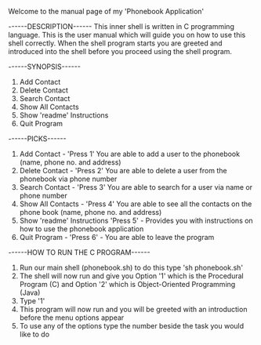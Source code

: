 Welcome to the manual page of my 'Phonebook Application' 

------DESCRIPTION------
This inner shell is written in C programming language. This is the user manual which will guide you on how to use this shell correctly.
When the shell program starts you are greeted and introduced into the shell before you proceed using the shell program.

------SYNOPSIS------
1. Add Contact
2. Delete Contact
3. Search Contact
4. Show All Contacts
5. Show 'readme' Instructions
6. Quit Program

------PICKS------
1. Add Contact - 'Press 1' You are able to add a user to the phonebook (name, phone no. and address)
2. Delete Contact - 'Press 2' You are able to delete a user from the phonebook via phone number
3. Search Contact - 'Press 3' You are able to search for a user via name or phone number
4. Show All Contacts - 'Press 4' You are able to see all the contacts on the phone book (name, phone no. and address)
5. Show 'readme' Instructions 'Press 5' - Provides you with instructions on how to use the phonebook application
6. Quit Program - 'Press 6' - You are able to leave the program

------HOW TO RUN THE C PROGRAM------
1. Run our main shell (phonebook.sh) to do this type 'sh phonebook.sh'
2. The shell will now run and give you Option '1' which is the Procedural Program (C) and Option '2' which is Object-Oriented Programming (Java)
3. Type '1'
4. This program will now run and you will be greeted with an introduction before the menu options appear
5. To use any of the options type the number beside the task you would like to do
